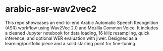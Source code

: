 # arabic-asr-wav2vec2
This repo showcases an end-to-end Arabic Automatic Speech Recognition (ASR) workflow using Wav2Vec 2.0 and Mozilla Common Voice. It includes a cleaned Jupyter notebook for data loading, 16 kHz resampling, quick inference, and optional WER evaluation with jiwer. Designed as a learning/portfolio piece and a solid starting point for fine-tuning.
